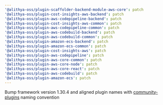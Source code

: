 ```yaml
---
'@alithya-oss/plugin-scaffolder-backend-module-aws-core': patch
'@alithya-oss/plugin-cost-insights-aws-backend': patch
'@alithya-oss/plugin-aws-codepipeline-backend': patch
'@alithya-oss/plugin-cost-insights-aws-common': patch
'@alithya-oss/plugin-aws-codepipeline-common': patch
'@alithya-oss/plugin-aws-codebuild-backend': patch
'@alithya-oss/plugin-aws-codebuild-common': patch
'@alithya-oss/plugin-amazon-ecs-backend': patch
'@alithya-oss/plugin-amazon-ecs-common': patch
'@alithya-oss/plugin-cost-insights-aws': patch
'@alithya-oss/plugin-aws-codepipeline': patch
'@alithya-oss/plugin-aws-core-common': patch
'@alithya-oss/plugin-aws-core-node': patch
'@alithya-oss/plugin-aws-core-react': patch
'@alithya-oss/plugin-aws-codebuild': patch
'@alithya-oss/plugin-amazon-ecs': patch
---
```


Bump framework version 1.30.4 and aligned plugin names with [community-plugins](https://github.com/backstage/community-plugins) naming convention

